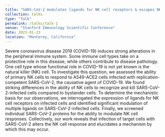 ```yaml
---
title: "SARS-CoV-2 modulates ligands for NK cell receptors & escapes NK cell killing"
collection: talks
type: "Talk"
permalink: /talks/talk-1
venue: "Stanford Immunology Scientific Conference"
date: 2023-01-23
location: "Monterey, California"
---
```

Severe coronavirus disease 2019 (COVID-19) induces strong alterations in the peripheral immune system. Some immune cell types take on a protective role in this disease, while others contribute to disease pathology. One cell type whose functional role in COVID-19 is not yet known is the natural killer (NK) cell. To investigate this question, we assessed the ability of primary NK cells to respond to A549-ACE2 cells infected with replication-competent SARS-CoV-2, the causative agent of COVID-19. We found striking differences in the ability of NK cells to recognize and kill SARS-CoV-2-infected cells compared to bystander cells. To determine the mechanistic basis for our observations, we interrogated the expression of ligands for NK cell receptors on infected cells and identified significant modulation of multiple ligands on SARS-CoV-2-infected cells. Finally, we screened individual SARS-CoV-2 proteins for the ability to modulate NK cell responses. Collectively, our work reveals that infection of target cells with SARS-CoV-2 alters the NK cell response and elucidates a mechanism by which this may occur.
